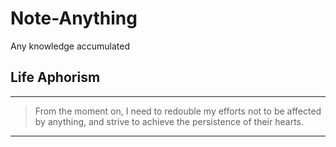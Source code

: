 # Note-Anything
Any knowledge accumulated

## **Life Aphorism**
---
> From the moment on, I need to redouble my efforts not to be affected by anything, and strive to achieve the persistence of their hearts.
---
